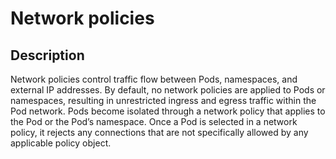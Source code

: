 # Network policies

## Description

Network policies control traffic flow between Pods, namespaces, and external IP addresses. By default, no network
policies are applied to Pods or namespaces, resulting in unrestricted ingress and egress traffic within the Pod network.
Pods become isolated through a network policy that applies to the Pod or the Pod’s namespace. Once a Pod is selected in
a network policy, it rejects any connections that are not specifically allowed by any applicable policy object.
